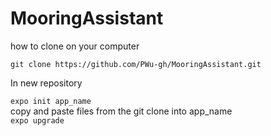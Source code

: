 # MooringAssistant
how to clone on your computer

``git clone https://github.com/PWu-gh/MooringAssistant.git``   


In new repository

``expo init app_name``  
copy and paste files from the git clone into app_name  
``expo upgrade``
